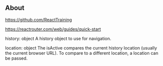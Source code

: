 ## About

https://github.com/ReactTraining

https://reactrouter.com/web/guides/quick-start

history: object
A history object to use for navigation.

location: object
The isActive compares the current history location (usually the current browser URL).
To compare to a different location, a location can be passed.
